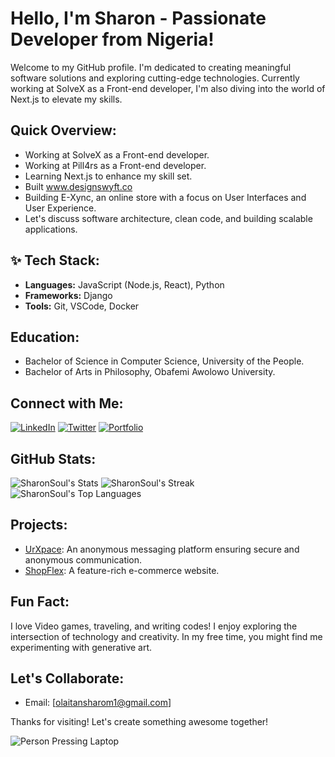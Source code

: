 #  Hello, I'm Sharon - Passionate Developer from Nigeria!

Welcome to my GitHub profile. I'm dedicated to creating meaningful software solutions and exploring cutting-edge technologies. Currently working at SolveX as a Front-end developer, I'm also diving into the world of Next.js to elevate my skills.

##  Quick Overview:

-  Working at SolveX as a Front-end developer.
-  Working at Pill4rs as a Front-end developer.
-  Learning Next.js to enhance my skill set.
-  Built www.designswyft.co
-  Building E-Xync, an online store with a focus on User Interfaces and User Experience.
-  Let's discuss software architecture, clean code, and building scalable applications.

## ✨ Tech Stack:

- **Languages:** JavaScript (Node.js, React), Python
- **Frameworks:** Django
- **Tools:** Git, VSCode, Docker

##  Education:

- Bachelor of Science in Computer Science, University of the People.
- Bachelor of Arts in Philosophy, Obafemi Awolowo University.

##  Connect with Me:

[![LinkedIn](https://img.shields.io/badge/-Sharon-blue?style=flat-square&logo=LinkedIn&logoColor=white&link=https://www.linkedin.com/in/sharon-olaitan-3b357223a/)](https://www.linkedin.com/in/sharon-olaitan-3b357223a/)
[![Twitter](https://img.shields.io/badge/-Soul_Sharon-%231DA1F2?style=flat-square&logo=Twitter&logoColor=white&link=https://twitter.com/soul_sharon)](https://twitter.com/soul_sharon)
[![Portfolio](https://img.shields.io/badge/-Portfolio-%23000000?style=flat-square&link=https://sharon-portfolio.vercel.app/)](https://sharon-portfolio.vercel.app/)

##  GitHub Stats:

![SharonSoul's Stats](https://github-readme-stats.vercel.app/api?username=SharonSoul&theme=nightowl&show_icons=true&hide_border=false&count_private=true)
![SharonSoul's Streak](https://github-readme-streak-stats.herokuapp.com/?user=SharonSoul&theme=nightowl&hide_border=false)
![SharonSoul's Top Languages](https://github-readme-stats.vercel.app/api/top-langs/?username=SharonSoul&theme=nightowl&show_icons=true&hide_border=false&layout=compact)

##  Projects:

- [UrXpace](https://www.urxpace.online): An anonymous messaging platform ensuring secure and anonymous communication.
- [ShopFlex](https://sharonsoul.github.io/E-commerce/): A feature-rich e-commerce website.

##  Fun Fact:

I love Video games, traveling, and writing codes! I enjoy exploring the intersection of technology and creativity. In my free time, you might find me experimenting with generative art.

##  Let's Collaborate:

-  Email: [olaitansharom1@gmail.com]

Thanks for visiting! Let's create something awesome together! 

![Person Pressing Laptop](https://example.com/path/to/animated_gif.gif)

